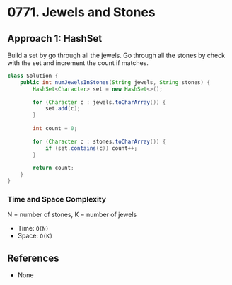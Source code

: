 # 0771. Jewels and Stones

## Approach 1: HashSet
Build a set by go through all the jewels. Go through all the stones by check with the set and increment the count if matches.

```Java
class Solution {
    public int numJewelsInStones(String jewels, String stones) {
        HashSet<Character> set = new HashSet<>();
        
        for (Character c : jewels.toCharArray()) {
            set.add(c);
        }
        
        int count = 0;
        
        for (Character c : stones.toCharArray()) {
            if (set.contains(c)) count++;
        }
        
        return count;
    }
}
```

### Time and Space Complexity

N = number of stones, K = number of jewels
- Time: `O(N)`
- Space: `O(K)`

## References
- None